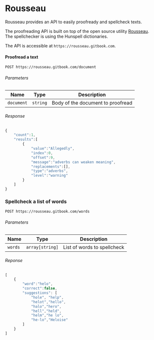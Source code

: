 # Rousseau

Rousseau provides an API to easily proofready and spellcheck texts.

The proofreading API is built on top of the open source utility [Rousseau](https://github.com/GitbookIO/rousseau). The spellchecker is using the Hunspell dictionaries.

The API is accessible at `https://rousseau.gitbook.com`.


#### Proofread a text

```
POST https://rousseau.gitbook.com/document
```

###### Parameters

| Name | Type | Description |
| ---- | ---- | ----------- |
| `document` | `string` | Body of the document to proofread |

###### Response

```js
{
    "count":1,
    "results":[
        {
            "value":"Allegedly",
            "index":0,
            "offset":9,
            "message":"adverbs can weaken meaning",
            "replacements":[],
            "type":"adverbs",
            "level":"warning"
        }
    ]
}
```

### Spellcheck a list of words

```
POST https://rousseau.gitbook.com/words
```

###### Parameters

| Name | Type | Description |
| ---- | ---- | ----------- |
| `words` | `array[string]` | List of words to spellcheck |


###### Reponse

```js
[
    {
        "word":"helo",
        "correct":false,
        "suggestions": [
            "hole", "help",
            "helot","hello",
            "halo","hero",
            "hell","held",
            "helm","he lo",
            "he-lo","Heloise"
        ]
    }
]
```

